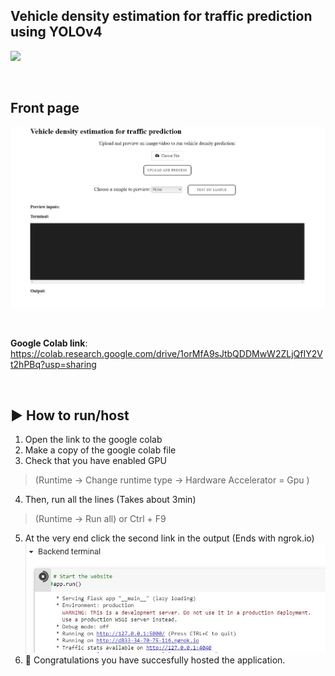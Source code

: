 ## Vehicle density estimation for traffic prediction using YOLOv4

<img src="https://img.shields.io/badge/Python-FFD43B?style=for-the-badge&logo=python&logoColor=darkgreen" />

<p>&nbsp;</p>

## Front page
![frontpage](frontpage.jpg) 

<p>&nbsp;</p>

**Google Colab link**: https://colab.research.google.com/drive/1orMfA9sJtbQDDMwW2ZLjQfIY2Vt2hPBq?usp=sharing

<p>&nbsp;</p>

## ▶️ How to run/host
1. Open the link to the google colab 
2. Make a copy of the google colab file
3. Check that you have enabled GPU  
> (Runtime -> Change runtime type -> Hardware Accelerator = Gpu )
4. Then, run all the lines (Takes about 3min)
> (Runtime -> Run all) or Ctrl + F9
5. At the very end click the second link in the output (Ends with ngrok.io)
![guidance](guidance.jpg) 
6. 🎉 Congratulations you have succesfully hosted the application.


